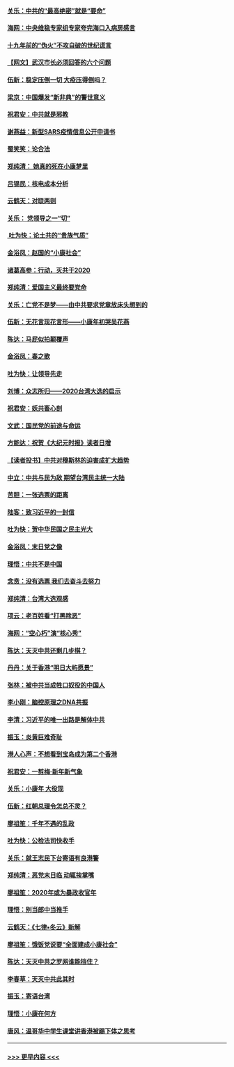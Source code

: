 #### [关乐：中共的“最高绝密”就是“要命”](../pages/nsc993/n11816946.md?t=01241102) 
#### [海网：中央维稳专家组专家夸完海口入病房感言](../pages/nsc993/n11815138.md?t=01241102) 
#### [十九年前的“伪火”不攻自破的世纪谎言](../pages/nsc993/n11813238.md?t=01241102) 
#### [【网文】武汉市长必须回答的六个问题](../pages/nsc993/n11813848.md?t=01241102) 
#### [伍新：稳定压倒一切 大疫压得倒吗？](../pages/nsc993/n11812634.md?t=01241102) 
#### [梁京：中国爆发“新非典”的警世意义](../pages/nsc993/n11812554.md?t=01241102) 
#### [祝君安：中共就是邪教](../pages/nsc993/n11812431.md?t=01241102) 
#### [谢燕益：新型SARS疫情信息公开申请书](../pages/nsc993/n11808840.md?t=01241102) 
#### [蜀笑笑：论合法](../pages/nsc993/n11808064.md?t=01241102) 
#### [郑纯清： 她真的死在小康梦里](../pages/nsc993/n11806623.md?t=01241102) 
#### [吕锡民：核电成本分析](../pages/nsc993/n11806284.md?t=01241102) 
#### [云鹤天：对联两则](../pages/nsc993/n11805957.md?t=01241102) 
#### [关乐： 党领导之一“切”](../pages/nsc993/n11804505.md?t=01241102) 
#### [ 吐为快：论土共的“贵族气质”](../pages/nsc993/n11804490.md?t=01241102) 
#### [金浴凤：赵国的“小康社会”](../pages/nsc993/n11804452.md?t=01241102) 
#### [诸葛高参：行动，灭共于2020](../pages/nsc993/n11804120.md?t=01241102) 
#### [郑纯清：爱国主义最终要党命](../pages/nsc993/n11802197.md?t=01241102) 
#### [关乐：亡党不是梦——由中共要求党章放床头想到的](../pages/nsc993/n11802156.md?t=01241102) 
#### [伍新：无花言现花言形——小康年初哭吴花燕](../pages/nsc993/n11800044.md?t=01241102) 
#### [陈达：马屁似拍颠覆声](../pages/nsc993/n11800010.md?t=01241102) 
#### [金浴凤：春之歌](../pages/nsc993/n11797687.md?t=01241102) 
#### [吐为快：让领导先走](../pages/nsc993/n11797512.md?t=01241102) 
#### [刘博：众志所归——2020台湾大选的启示](../pages/nsc993/n11796878.md?t=01241102) 
#### [祝君安：妖共畜心剖](../pages/nsc993/n11794273.md?t=01241102) 
#### [文武：国民党的前途与命运](../pages/nsc993/n11794198.md?t=01241102) 
#### [方能达：祝贺《大纪元时报》读者日增](../pages/nsc993/n11793807.md?t=01241102) 
#### [【读者投书】中共对穆斯林的迫害成扩大趋势](../pages/nsc993/n11791371.md?t=01241102) 
#### [中立：中共与民为敌 期望台湾民主统一大陆](../pages/nsc993/n11790392.md?t=01241102) 
#### [苦胆：一张选票的距离](../pages/nsc993/n11788914.md?t=01241102) 
#### [陆客：致习近平的一封信](../pages/nsc993/n11788867.md?t=01241102) 
#### [吐为快：贺中华民国之民主光大](../pages/nsc993/n11788618.md?t=01241102) 
#### [金浴凤：末日党之像](../pages/nsc993/n11787475.md?t=01241102) 
#### [理悟：中共不是中国](../pages/nsc993/n11787463.md?t=01241102) 
#### [念贲：没有选票  我们去奋斗去努力](../pages/nsc993/n11787398.md?t=01241102) 
#### [郑纯清：台湾大选观感](../pages/nsc993/n11786210.md?t=01241102) 
#### [项云：老百姓看“打黑除恶”](../pages/nsc993/n11785398.md?t=01241102) 
#### [海网：“空心朽”演“核心秀”](../pages/nsc993/n11783874.md?t=01241102) 
#### [陈达：天灭中共还剩几步棋？](../pages/nsc993/n11783719.md?t=01241102) 
#### [丹丹：关于香港“明日大屿愿景”](../pages/nsc993/n11783273.md?t=01241102) 
#### [张林：被中共当成牲口奴役的中国人](../pages/nsc993/n11782397.md?t=01241102) 
#### [李小刚：脑控原理之DNA共振](../pages/nsc993/n11780962.md?t=01241102) 
#### [李清：习近平的唯一出路是解体中共](../pages/nsc993/n11780866.md?t=01241102) 
#### [振玉：炎黄巨难奇耻](../pages/nsc993/n11779632.md?t=01241102) 
#### [港人心声：不想看到宝岛成为第二个香港](../pages/nsc993/n11778817.md?t=01241102) 
#### [祝君安：一剪梅‧新年新气象](../pages/nsc993/n11776340.md?t=01241102) 
#### [关乐：小康年 大役现](../pages/nsc993/n11774213.md?t=01241102) 
#### [伍新：红朝总理令怎总不灵？](../pages/nsc993/n11770813.md?t=01241102) 
#### [廖祖笙：千年不遇的乱政](../pages/nsc993/n11770373.md?t=01241102) 
#### [吐为快：公检法司快收手](../pages/nsc993/n11770359.md?t=01241102) 
#### [关乐：就王志民下台寄语有良港警](../pages/nsc993/n11769903.md?t=01241102) 
#### [郑纯清：恶党末日临 动辄挨掌嘴](../pages/nsc993/n11769356.md?t=01241102) 
#### [廖祖笙：2020年或为暴政收官年](../pages/nsc993/n11768216.md?t=01241102) 
#### [理悟：别当郎中当推手](../pages/nsc993/n11768243.md?t=01241102) 
#### [云鹤天：《七律▪冬云》新解](../pages/nsc993/n11768204.md?t=01241102) 
#### [廖祖笙：饿饭党说要“全面建成小康社会”](../pages/nsc993/n11767482.md?t=01241102) 
#### [陈达：天灭中共之罗网谁能挡住？](../pages/nsc993/n11767465.md?t=01241102) 
#### [李春草：天灭中共此其时](../pages/nsc993/n11767452.md?t=01241102) 
#### [振玉：寄语台湾](../pages/nsc993/n11767432.md?t=01241102) 
#### [理悟：小康在何方](../pages/nsc993/n11767394.md?t=01241102) 
#### [唐风：温哥华中学生课堂讲香港被踢下体之思考](../pages/nsc993/n11766848.md?t=01241102) 

----
#### [ >>> 更早内容 <<< ](../indexes/nsc993-earlier.md)
